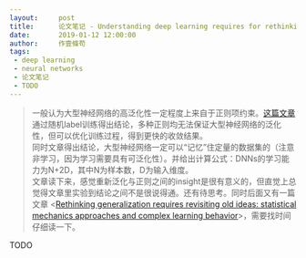 ```yaml
---
layout:     post
title:      论文笔记 - Understanding deep learning requires for rethinking generalization
date:       2019-01-12 12:00:00
author:     作壹條苟
tags:
 - deep learning
 - neural networks
 - 论文笔记
 - TODO
---
```


> 一般认为大型神经网络的高泛化性一定程度上来自于正则项约束。[这篇文章](https://arxiv.org/abs/1611.03530)通过随机label训练得出结论，多种正则均无法保证大型神经网络的泛化性，但可以优化训练过程，得到更快的收敛结果。  
> 同时文章得出结论，大型神经网络一定可以“记忆”住定量的数据集的（注意非学习，因为学习需要具有可泛化性）。并给出计算公式：DNNs的学习能力为N+2D，其中N为样本数，D为输入维度。  
> 文章读下来，感觉重新泛化与正则之间的insight是很有意义的，但直觉上总觉得文章里实验到结论之间不是很说得通。还有待思考。同时后面又有一篇文章 <[Rethinking generalization requires revisiting old ideas: statistical mechanics approaches and complex learning behavior](https://arxiv.org/abs/1710.09553)>，需要找时间仔细读一下。

TODO
